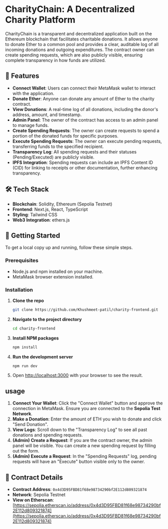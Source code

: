 # CharityChain: A Decentralized Charity Platform

CharityChain is a transparent and decentralized application built on the Ethereum blockchain that facilitates charitable donations. It allows anyone to donate Ether to a common pool and provides a clear, auditable log of all incoming donations and outgoing expenditures. The contract owner can create spending requests, which are also publicly visible, ensuring complete transparency in how funds are utilized.

## 🚀 Features

-   **Connect Wallet**: Users can connect their MetaMask wallet to interact with the application.
-   **Donate Ether**: Anyone can donate any amount of Ether to the charity contract.
-   **View Donations**: A real-time log of all donations, including the donor's address, amount, and timestamp.
-   **Admin Panel**: The owner of the contract has access to an admin panel to manage funds.
-   **Create Spending Requests**: The owner can create requests to spend a portion of the donated funds for specific purposes.
-   **Execute Spending Requests**: The owner can execute pending requests, transferring funds to the specified recipient.
-   **Transparency Log**: All spending requests and their statuses (Pending/Executed) are publicly visible.
-   **IPFS Integration**: Spending requests can include an IPFS Content ID (CID) for linking to receipts or other documentation, further enhancing transparency.

## 🛠️ Tech Stack

-   **Blockchain**: Solidity, Ethereum (Sepolia Testnet)
-   **Frontend**: Next.js, React, TypeScript
-   **Styling**: Tailwind CSS
-   **Web3 Integration**: ethers.js

## 🏁 Getting Started

To get a local copy up and running, follow these simple steps.

### Prerequisites

-   Node.js and npm installed on your machine.
-   MetaMask browser extension installed.

### Installation

1.  **Clone the repo**
    ```sh
    git clone https://github.com/Khushmeet-patil/charity-frontend.git
    ```
2.  **Navigate to the project directory**
    ```sh
    cd charity-frontend
    ```
3.  **Install NPM packages**
    ```sh
    npm install
    ```
4.  **Run the development server**
    ```sh
    npm run dev
    ```
5.  Open [http://localhost:3000](http://localhost:3000) with your browser to see the result.

##  usage

1.  **Connect Your Wallet**: Click the "Connect Wallet" button and approve the connection in MetaMask. Ensure you are connected to the **Sepolia Test Network**.
2.  **Make a Donation**: Enter the amount of ETH you wish to donate and click "Send Donation".
3.  **View Logs**: Scroll down to the "Transparency Log" to see all past donations and spending requests.
4.  **(Admin) Create a Request**: If you are the contract owner, the admin panel will be visible. You can create a new spending request by filling out the form.
5.  **(Admin) Execute a Request**: In the "Spending Requests" log, pending requests will have an "Execute" button visible only to the owner.

## 📄 Contract Details

-   **Contract Address**: `0x4d3D95FBD81f68e98734290bf2E112d809321874`
-   **Network**: Sepolia Testnet
-   **View on Etherscan**: [https://sepolia.etherscan.io/address/0x4d3D95FBD81f68e98734290bf2E112d809321874](https://sepolia.etherscan.io/address/0x4d3D95FBD81f68e98734290bf2E112d809321874)
